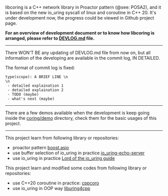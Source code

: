 libcoring is a C++ network library in Proactor pattern (@see: POSA2), and it is based on the new io_uring syscall of
linux and coroutine in C++ 20. It's under development now, the progress could be viewed in Github project page.

**For an overview of development document or to know how libcoring is arranged, please refer to [DEVLOG.md](./DEVLOG.md)
file.**

---

There WON'T BE any updating of DEVLOG.md file from now on, but all information of the developing are available in the
commit log, IN DETAILED.

The format of commit log is fixed:

```
type(scope): A BRIEF LINE \n
\n
 - detailed explaination 1
 - detailed explaination 2
 - TODO (maybe)
 - what's next (maybe)
```

---

There are a few demos available when the development is keep going inside
the [coring/demo](https://github.com/rzbdz/libcoring/tree/dev/coring/demo) directory, check them for the basic usages of
this project.

---
This project learn from following library or repositories:

- proactor pattern [boost.asio](https://www.boost.org/doc/libs/1_78_0/doc/html/boost_asio.html)
- use buffer selection of io_uring in practice [io_uring-echo-server](https://github.com/frevib/io_uring-echo-server)
- use io_uring in practice [Lord of the io_uring guide](https://github.com/shuveb/loti-examples)

This project learn and modified some codes from following library or repositories:

- use C++20 coroutine in practice: [cppcoro](https://github.com/lewissbaker/cppcoro)
- use io_uring in OOP way [liburing4cpp](https://github.com/CarterLi/liburing4cpp)